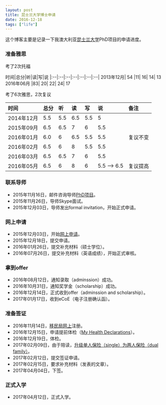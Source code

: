 ```yaml
---
layout: post
title: 昆士兰大学博士申请
date: 2016-12-18
tags: ["life"]
---
```


这个博客主要是记录一下我澳大利亚[昆士兰大学](https://www.uq.edu.au/)PhD项目的申请进度。

### 准备雅思
考了2次托福

时间|总分|听|读|写|说
|:--|:--|:--|:--|:--|:--|:--|
2013年12月|	54	|11|	16|	14|	13
2016年06月	|83|	20|	22|	24|	17

考了6次雅思，2次复议

时间|总分|听|读|写|说|备注
|:--|:--|:--|:--|:--|:--|:--|
2014年12月|5.5|5.5|6.5|5.5|5
2015年09月|6.5|6.5|7|6|5.5
2016年01月|6.0|6|6.5|5.5|5.5|复议不变
2016年02月|6.5|6|8|5.5|5.5
2016年03月|6.5|6.5|7|6|5.5
2016年05月|6.5|6|8|6|5.5 --> 6.5|复议提高

### 联系导师

- 2015年11月16日，邮件咨询导师[PhD项目](http://cnsgenomics.com/phd.html)。
- 2015年11月26日，导师Skype面试。
- 2015年12月03日，导师发出formal invitation，开始正式申请。

### 网上申请

- 2015年12月03日，开始[网上申请](https://apply.uq.edu.au/)。
- 2015年12月18日，提交申请。
- 2016年01月26日，提交补充材料（硕士学位）。
- 2016年07月26日，提交补充材料（英语成绩），开始正式审核。

### 拿到offer

- 2016年08月12日，通知录取（adminssion）成功。
- 2016年10月31日，通知奖学金（scholarship）成功。
- 2016年12月14日，正式收到offer（adminssion and scholarship）。
- 2017年01月17日，收到eCoE（电子注册确认函）。

### 准备签证

- 2016年11月14日，[移民局网上](https://online.immi.gov.au/lusc/login)注册。
- 2016年12月15日，申请提前体检（[My Health Declarations](http://www.border.gov.au/Trav/Visa/Heal/meeting-the-health-requirement/health-examinations/my-health-declarations)）。
- 2016年12月19日，体检。
- 2017年02月09日，由于陪读，[升级单人保险（single）为两人保险（dual family）](https://future-students.uq.edu.au/files/6432/AllianzOSHCEssentials_2017price.pdf)。
- 2017年02月12日，提交签证申请。
- 2017年02月15日，要求补充材料（发表的文章）。
- 2017年04月04日，下签。

### 正式入学

- 2017年04月12日，正式入学。
